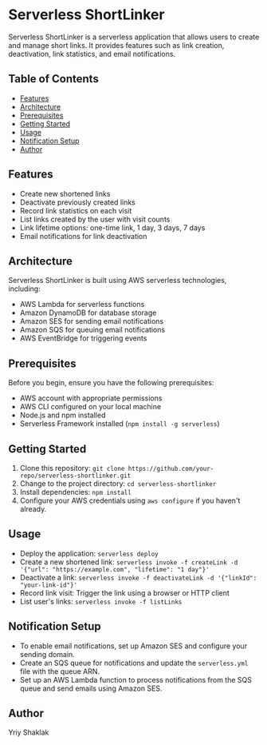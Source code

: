 # Serverless ShortLinker

Serverless ShortLinker is a serverless application that allows users to create and manage short links. It provides features such as link creation, deactivation, link statistics, and email notifications.

## Table of Contents
- [Features](#features)
- [Architecture](#architecture)
- [Prerequisites](#prerequisites)
- [Getting Started](#getting-started)
- [Usage](#usage)
- [Notification Setup](#notification-setup)
- [Author](#author)


## Features
- Create new shortened links
- Deactivate previously created links
- Record link statistics on each visit
- List links created by the user with visit counts
- Link lifetime options: one-time link, 1 day, 3 days, 7 days
- Email notifications for link deactivation

## Architecture
Serverless ShortLinker is built using AWS serverless technologies, including:
- AWS Lambda for serverless functions
- Amazon DynamoDB for database storage
- Amazon SES for sending email notifications
- Amazon SQS for queuing email notifications
- AWS EventBridge for triggering events

## Prerequisites
Before you begin, ensure you have the following prerequisites:
- AWS account with appropriate permissions
- AWS CLI configured on your local machine
- Node.js and npm installed
- Serverless Framework installed (`npm install -g serverless`)

## Getting Started
1. Clone this repository: `git clone https://github.com/your-repo/serverless-shortlinker.git`
2. Change to the project directory: `cd serverless-shortlinker`
3. Install dependencies: `npm install`
4. Configure your AWS credentials using `aws configure` if you haven't already.

## Usage
- Deploy the application: `serverless deploy`
- Create a new shortened link: `serverless invoke -f createLink -d '{"url": "https://example.com", "lifetime": "1 day"}'`
- Deactivate a link: `serverless invoke -f deactivateLink -d '{"linkId": "your-link-id"}'`
- Record link visit: Trigger the link using a browser or HTTP client
- List user's links: `serverless invoke -f listLinks`

## Notification Setup
- To enable email notifications, set up Amazon SES and configure your sending domain.
- Create an SQS queue for notifications and update the `serverless.yml` file with the queue ARN.
- Set up an AWS Lambda function to process notifications from the SQS queue and send emails using Amazon SES.

## Author
Yriy Shaklak

